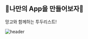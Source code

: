 ## 🐶나만의 App을 만들어보자🐶

망고와 함께하는 투두리스트!

![header](https://capsule-render.vercel.app/api?type=wave&color=auto&height=300&section=header&text=capsule%20render&fontSize=90)

